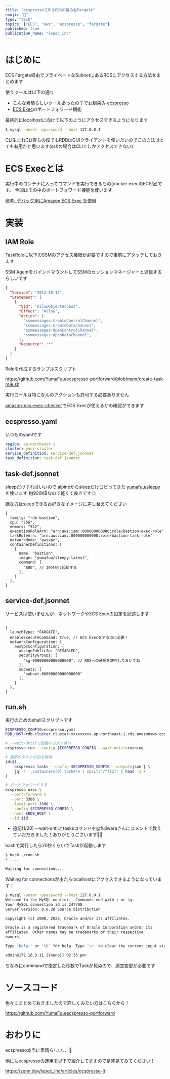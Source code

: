 ```yaml
---
title: "ecspressoで作るRDSの踏み台Fargate"
emoji: "💨"
type: "tech"
topics: ["ECS", "aws", "ecspresso", "fargate"]
published: true
publication_name: "ispec_inc"
---
```


# はじめに

ECS Fargate経由でプライベートなSubnetにあるRDSにアクセスする方法をまとめます

使うツールは以下の通り
- こんな素晴らしいツールあったの？でお馴染み [ecspresso](https://github.com/kayac/ecspresso)
- [ECS Exec](https://docs.aws.amazon.com/ja_jp/AmazonECS/latest/userguide/ecs-exec.html)のポートフォワード機能

最終的にlocalhostに向けて以下のようにアクセスできるようになります

```bash
$ mysql -uuser -ppassword --host 127.0.0.1
```

CLI生まれCLI育ちの僕でもRDBはGUIクライアントを使いたいのでこの方法はとても有用だと思います(sshの場合はCLIでしかアクセスできない)


# ECS Execとは

実行中のコンテナに入ってコマンドを実行できるもの(docker execのECS版)です。
今回はその中のポートフォワード機能を使います

[参考: デバッグ用にAmazon ECS Exec を使用](https://docs.aws.amazon.com/ja_jp/AmazonECS/latest/userguide/ecs-exec.html)

# 実装

## IAM Role

TaskRoleに以下のSSMのアクセス権限が必要ですので事前にアタッチしておきます

SSM AgentをバインドマウントしてSSMのセッションマネージャーと通信するらしいです


```json:policy.json
{
  "Version": "2012-10-17",
  "Statement": [
    {
      "Sid": "AllowObjectAccess",
      "Effect": "Allow",
      "Action": [
        "ssmmessages:CreateControlChannel",
        "ssmmessages:CreateDataChannel",
        "ssmmessages:OpenControlChannel",
        "ssmmessages:OpenDataChannel",
      ],
      "Resource": "*"
    }
  ]
}

```

Roleを作成するサンプルスクリプト

https://github.com/YumaFuu/ecspresso-portforward/blob/main/create-task-role.sh

実行ロールは特になんのアクションも許可する必要ありません

[amazon-ecs-exec-checker](https://github.com/aws-containers/amazon-ecs-exec-checker)でECS Execが使えるかの確認ができます


## ecspresso.yaml

いつものyamlです

```yaml:ecspresso.yaml
region: ap-northeast-1
cluster: your-cluster
service_definition: service-def.jsonnet
task_definition: task-def.jsonnet
```

## task-def.jsonnet

sleepだけすればいいので alpineからsleepだけコピってきた [yumafuu/sleepy](https://github.com/YumaFuu/docker-sleepy) を使います
約900KBなので軽くて良きです◎

嫌な方はsleepできるお好きなイメージに差し替えてください

```json:task-def.jsonnet
{
  family: "rdb-bastion",
  cpu: "256",
  memory: "512",
  executionRoleArn: "arn:aws:iam::000000000000:role/bastion-exec-role"
  taskRoleArn: "arn:aws:iam::000000000000:role/bastion-task-role"
  networkMode: "awsvpc",
  containerDefinitions: [
    {
      name: "bastion",
      image: "yumafuu/sleepy:latest",
      command: [
        "600", // 10分だけ起動する
      ],
    }
  ],
}

```

## service-def.jsonnet

サービスは使いませんが、ネットワークやECS Execの設定を記述します

```json:service-def.jsonnet

{
  launchType: "FARGATE",
  enableExecuteCommand: true, // ECS Execをするのに必要！
  networkConfiguration: {
    awsvpcConfiguration: {
      assignPublicIp: "DISABLED",
      securityGroups: [
        "sg-00000000000000000", // RDSへの通信を許可しておいてね
      ],
      subnets: [
        "subnet-00000000000000000"
      ],
    }
  },
}

```

## run.sh

実行のためのshellスクリプトです

```bash:run.sh
ECSPRESSO_CONFIG=ecspresso.yaml
RDB_HOST=rdb-cluster.cluster-xxxxxxxxx.ap-northeast-1.rds.amazonaws.com

# --wait-untilで起動するまで待つ
ecspresso run --config $ECSPRESSO_CONFIG --wait-until=running

# 最新のタスクのIDを取得
id=$(
    ecspresso tasks --config $ECSPRESSO_CONFIG --output=json | \
    jq -r '.containers[0].taskArn | split("/")[2]' | head -1 \
)

# ポートフォワードする
ecspresso exec \
  --port-forward \
  --port 3306 \
  --local-port 3306 \
  --config $ECSPRESSO_CONFIG \
  --host $RDB_HOST \
  --id $id
```

* 追記(1/20)
--wait-untilとtasksコマンドを@fujiwaraさんにコメントで教えていだだきました！ありがとうございます🙇‍♂️


bashで実行したら20秒くらいでTaskが起動します

```bash
$ bash ./run.sh
# ....

Waiting for connections...
```
Waiting for connectionsが出たらlocalhostにアクセスできるようになっています！

```bash
$ mysql -uuser -ppassword --host 127.0.0.1
Welcome to the MySQL monitor.  Commands end with ; or \g.
Your MySQL connection id is 247708
Server version: 8.0.28 Source distribution

Copyright (c) 2000, 2023, Oracle and/or its affiliates.

Oracle is a registered trademark of Oracle Corporation and/or its
affiliates. Other names may be trademarks of their respective
owners.

Type 'help;' or '\h' for help. Type '\c' to clear the current input statement.

admin@172.16.3.11 [(none)] 02:35 pm>
```

ちなみにcommandで指定した秒数でTaskが死ぬので、適宜変更が必要です

# ソースコード

色々にまとめておきましたので詳しくみたい方はこちらから！

https://github.com/YumaFuu/ecspresso-portforward

# おわりに

ecspresso本当に素晴らしい、、🤙

他にもecspressoの運用を以下で紹介してますので是非見てみてください！

https://zenn.dev/ispec_inc/articles/ecspresso-lt

